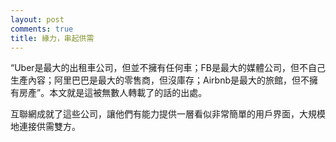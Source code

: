 ```yaml
---
layout: post
comments: true
title: 緣力，串起供需
---
```


“Uber是最大的出租車公司，但並不擁有任何車；FB是最大的媒體公司，但不自己生產內容；阿里巴巴是最大的零售商，但沒庫存；Airbnb是最大的旅館，但不擁有房產”。本文就是這被無數人轉載了的話的出處。

互聯網成就了這些公司，讓他們有能力提供一層看似非常簡單的用戶界面，大規模地連接供需雙方。

